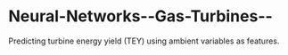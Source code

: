 # Neural-Networks--Gas-Turbines--
Predicting turbine energy yield (TEY) using ambient variables as features.
